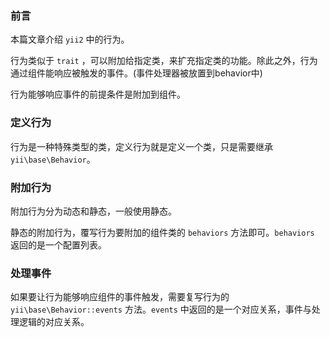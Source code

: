 <!--
 * @Author: your name
 * @Date: 2020-06-09 14:18:24
 * @LastEditTime: 2020-06-12 17:07:51
 * @LastEditors: Please set LastEditors
 * @Description: In User Settings Edit
 * @FilePath: \git_articles\articles\框架\yii2\activeRecord.md
--> 
### 前言

本篇文章介绍 `yii2` 中的行为。

行为类似于 `trait` ，可以附加给指定类，来扩充指定类的功能。除此之外，行为通过组件能响应被触发的事件。(事件处理器被放置到behavior中)

行为能够响应事件的前提条件是附加到组件。

### 定义行为

行为是一种特殊类型的类，定义行为就是定义一个类，只是需要继承 `yii\base\Behavior`。

### 附加行为

附加行为分为动态和静态，一般使用静态。

静态的附加行为，覆写行为要附加的组件类的 `behaviors` 方法即可。`behaviors` 返回的是一个配置列表。

### 处理事件

如果要让行为能够响应组件的事件触发，需要复写行为的 `yii\base\Behavior::events` 方法。`events` 中返回的是一个对应关系，事件与处理逻辑的对应关系。